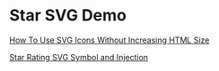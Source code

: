 # Star SVG Demo

[How To Use SVG Icons Without Increasing HTML Size](https://medium.com/@ahmadkzx/how-to-use-svg-icons-without-increasing-html-size-cf6b976adbb4)

[Star Rating SVG Symbol and Injection](https://codepen.io/stormwild/pen/ZEvwYzO)
